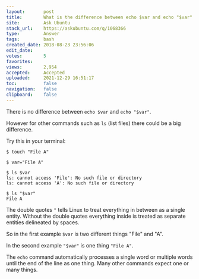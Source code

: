 ```yaml
---
layout:       post
title:        What is the difference between echo $var and echo "$var"
site:         Ask Ubuntu
stack_url:    https://askubuntu.com/q/1068366
type:         Answer
tags:         bash
created_date: 2018-08-23 23:56:06
edit_date:    
votes:        5
favorites:    
views:        2,954
accepted:     Accepted
uploaded:     2021-12-29 16:51:17
toc:          false
navigation:   false
clipboard:    false
---
```


There is no difference between `echo $var` and `echo "$var"`.

However for other commands such as `ls` (list files) there could be a big difference.

Try this in your terminal:

``` 
$ touch "File A"

$ var="File A"

$ ls $var
ls: cannot access 'File': No such file or directory
ls: cannot access 'A': No such file or directory

$ ls "$var"
File A

```

The double quotes `"` tells Linux to treat everything in between as a single entity. Without the double quotes everything inside is treated as separate entities delineated by spaces.

So in the first example `$var` is two different things "File" and "A".

In the second example `"$var"` is one thing `"File A"`.

The `echo` command automatically processes a single word or multiple words until the end of the line as one thing. Many other commands expect one or many things.
